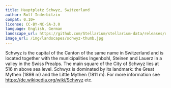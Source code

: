 ```yaml
---
title: Hauptplatz Schwyz, Switzerland
author: Rolf Inderbitzin
compat: 0.10+
license: CC-BY-NC-SA-3.0
language: English, German
landscape_url: https://github.com/Stellarium/stellarium-data/releases/download/landscapes/hauptplatz_schwyz.zip
image_url: /img/landscapes/schwyz-thumb.jpg
---
```

Schwyz is the capital of the Canton of the same name in Switzerland and is located together with the municipalities
Ingenbohl, Steinen and Lauerz in a valley in the Swiss Prealps. The main square of the City of Schwyz lies at 516 m above sea level.
Schwyz is dominated by its landmark: the Great Mythen (1898 m) and the Little Mythen (1811 m).
For more information see https://de.wikipedia.org/wiki/Schwyz etc. 
